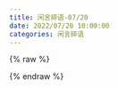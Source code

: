 ```yaml
---
title: 闲言碎语-07/20
date: 2022/07/20 10:00:00
categories: 闲言碎语
---
```


{% raw %}
<div class="aplayer" id="aplayer-lf"></div>
<script>
$(function () {
    $.ajax({
        url: 'https://api.i-meto.com/meting/api?server=netease&type=song&id=28535190',
        success: function (list) {
            var ap = new APlayer({
                element: document.getElementById('aplayer-lf'),
                showlrc: 3,
                theme: '#000',
                music: list[0]
            });
            window.aplayers || (window.aplayers = []);
            window.aplayers.push(ap);
        }
    })
})
</script>
{% endraw %}